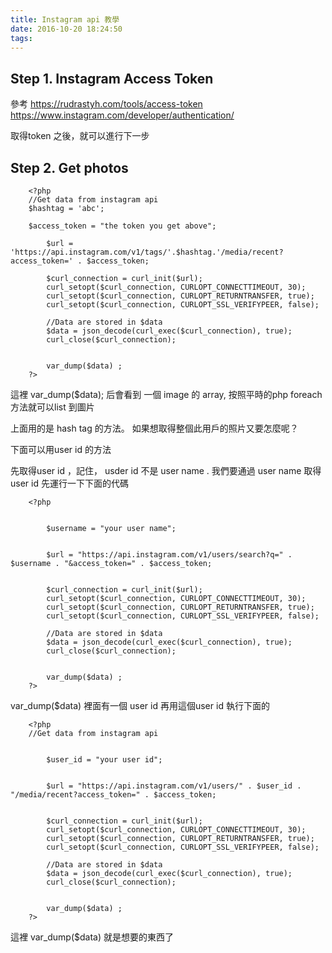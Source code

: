 ```yaml
---
title: Instagram api 教學
date: 2016-10-20 18:24:50
tags:
---
```




## Step 1. Instagram Access Token
參考
https://rudrastyh.com/tools/access-token
https://www.instagram.com/developer/authentication/


取得token 之後，就可以進行下一步 
## Step 2. Get photos	

		<?php
		//Get data from instagram api
		$hashtag = 'abc';
		
		$access_token = "the token you get above";
			
			$url = 'https://api.instagram.com/v1/tags/'.$hashtag.'/media/recent?access_token=' . $access_token;
			
			$curl_connection = curl_init($url);
			curl_setopt($curl_connection, CURLOPT_CONNECTTIMEOUT, 30);
			curl_setopt($curl_connection, CURLOPT_RETURNTRANSFER, true);
			curl_setopt($curl_connection, CURLOPT_SSL_VERIFYPEER, false);
			
			//Data are stored in $data
			$data = json_decode(curl_exec($curl_connection), true);
			curl_close($curl_connection);
			

			var_dump($data) ;
		?>

這裡 var_dump($data); 后會看到 一個 image 的 array, 按照平時的php foreach 方法就可以list 到圖片

上面用的是 hash tag 的方法。
如果想取得整個此用戶的照片又要怎麼呢？ 

下面可以用user id 的方法

先取得user id ，記住， usder id 不是 user name . 我們要通過 user name 取得user id 
先運行一下下面的代碼
		
		<?php
		
		
		  	$username = "your user name";
		
		
			$url = "https://api.instagram.com/v1/users/search?q=" . $username . "&access_token=" . $access_token;
			
			
			$curl_connection = curl_init($url);
			curl_setopt($curl_connection, CURLOPT_CONNECTTIMEOUT, 30);
			curl_setopt($curl_connection, CURLOPT_RETURNTRANSFER, true);
			curl_setopt($curl_connection, CURLOPT_SSL_VERIFYPEER, false);
			
			//Data are stored in $data
			$data = json_decode(curl_exec($curl_connection), true);
			curl_close($curl_connection);
			

			var_dump($data) ;
		?>


var_dump($data) 裡面有一個 user id 
再用這個user id 執行下面的 
		

		<?php
		//Get data from instagram api
		
		
			$user_id = "your user id";
		
		
			$url = "https://api.instagram.com/v1/users/" . $user_id . "/media/recent?access_token=" . $access_token;
			
			
			$curl_connection = curl_init($url);
			curl_setopt($curl_connection, CURLOPT_CONNECTTIMEOUT, 30);
			curl_setopt($curl_connection, CURLOPT_RETURNTRANSFER, true);
			curl_setopt($curl_connection, CURLOPT_SSL_VERIFYPEER, false);
			
			//Data are stored in $data
			$data = json_decode(curl_exec($curl_connection), true);
			curl_close($curl_connection);
			

			var_dump($data) ;
		?>

這裡 var_dump($data) 就是想要的東西了

